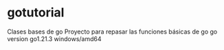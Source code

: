 # gotutorial
Clases bases de go
Proyecto para repasar las funciones básicas de go
go version go1.21.3 windows/amd64
